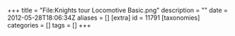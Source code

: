 +++
title = "File:Knights tour Locomotive Basic.png"
description = ""
date = 2012-05-28T18:06:34Z
aliases = []
[extra]
id = 11791
[taxonomies]
categories = []
tags = []
+++


